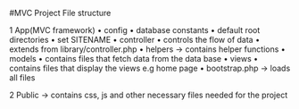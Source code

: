 #MVC Project File structure

1 App(MVC framework)
• config
	• database constants
	• default root directories
	• set SITENAME
• controller
	• controls the flow of data
	• extends from library/controller.php
• helpers -> contains helper functions
• models
    • contains files that fetch data from the data base
• views
    • contains files that display the views e.g home page
• bootstrap.php -> loads all files


2 Public -> contains css, js and other necessary files needed for the project

